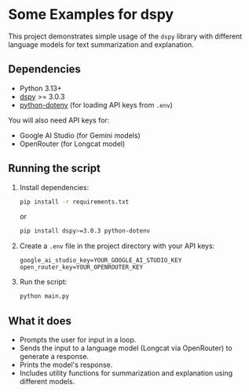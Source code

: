 # Some Examples for dspy

This project demonstrates simple usage of the `dspy` library with different language models for text summarization and explanation.

## Dependencies

- Python 3.13+
- [dspy](https://pypi.org/project/dspy/) >= 3.0.3
- [python-dotenv](https://pypi.org/project/python-dotenv/) (for loading API keys from `.env`)

You will also need API keys for:
- Google AI Studio (for Gemini models)
- OpenRouter (for Longcat model)

## Running the script

1. Install dependencies:
    ```bash
    pip install -r requirements.txt
    ```
    or
    ```bash
    pip install dspy>=3.0.3 python-dotenv
    ```

2. Create a `.env` file in the project directory with your API keys:
    ```
    google_ai_studio_key=YOUR_GOOGLE_AI_STUDIO_KEY
    open_router_key=YOUR_OPENROUTER_KEY
    ```

3. Run the script:
    ```bash
    python main.py
    ```

## What it does

- Prompts the user for input in a loop.
- Sends the input to a language model (Longcat via OpenRouter) to generate a response.
- Prints the model's response.
- Includes utility functions for summarization and explanation using different models.